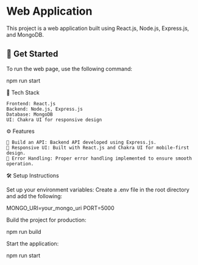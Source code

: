 # Web Application

This project is a web application built using React.js, Node.js, Express.js, and MongoDB.

## 🚀 Get Started

To run the web page, use the following command:


npm run start


🔧 Tech Stack

    Frontend: React.js
    Backend: Node.js, Express.js
    Database: MongoDB
    UI: Chakra UI for responsive design

⚙️ Features

    🎯 Build an API: Backend API developed using Express.js.
    📱 Responsive UI: Built with React.js and Chakra UI for mobile-first design.
    🐞 Error Handling: Proper error handling implemented to ensure smooth operation.

🛠️ Setup Instructions

Set up your environment variables: Create a .env file in the root directory and add the following:

MONGO_URI=your_mongo_uri
PORT=5000

Build the project for production:

npm run build

Start the application:

npm run start
